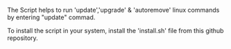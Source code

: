 The Script helps to run 'update','upgrade' & 'autoremove' linux commands by entering "update" commad.

To install the script in your system, install the 'install.sh' file from this github repository.
